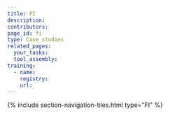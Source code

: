 ```yaml
---
title: FI
description: 
contributors: 
page_id: fi
type: Case_studies
related_pages: 
  your_tasks: 
  tool_assembly: 
training:
  - name: 
    registry: 
    url: 
---
```


{% include section-navigation-tiles.html type="FI" %}
